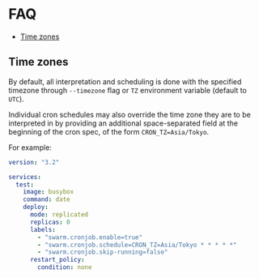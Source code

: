 # FAQ

* [Time zones](#time-zones)

## Time zones

By default, all interpretation and scheduling is done with the specified timezone through `--timezone` flag or `TZ` environment variable (default to `UTC`).

Individual cron schedules may also override the time zone they are to be interpreted in by providing an additional space-separated field at the beginning of the cron spec, of the form `CRON_TZ=Asia/Tokyo`.

For example:

```yml
version: "3.2"

services:
  test:
    image: busybox
    command: date
    deploy:
      mode: replicated
      replicas: 0
      labels:
        - "swarm.cronjob.enable=true"
        - "swarm.cronjob.schedule=CRON_TZ=Asia/Tokyo * * * * *"
        - "swarm.cronjob.skip-running=false"
      restart_policy:
        condition: none
```
